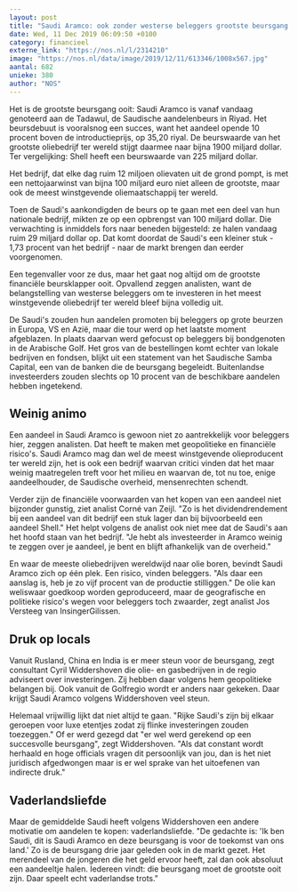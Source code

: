 ```yaml
---
layout: post
title: "Saudi Aramco: ook zonder westerse beleggers grootste beursgang ooit"
date: Wed, 11 Dec 2019 06:09:50 +0100
category: financieel
externe_link: "https://nos.nl/l/2314210"
image: "https://nos.nl/data/image/2019/12/11/613346/1008x567.jpg"
aantal: 682
unieke: 380
author: "NOS"
---
```


<p>Het is de grootste beursgang ooit: Saudi Aramco is vanaf vandaag genoteerd aan de Tadawul, de Saudische aandelenbeurs in Riyad. Het beursdebuut is vooralsnog een succes, want het aandeel opende 10 procent boven de introductieprijs, op 35,20 riyal. De beurswaarde van het grootste oliebedrijf ter wereld stijgt daarmee naar bijna 1900 miljard dollar. Ter vergelijking: Shell heeft een beurswaarde van 225 miljard dollar.</p>
<p>Het bedrijf, dat elke dag ruim 12 miljoen olievaten uit de grond pompt, is met een nettojaarwinst van bijna 100 miljard euro niet alleen de grootste, maar ook de meest winstgevende oliemaatschappij ter wereld.</p>
<p>Toen de Saudi's aankondigden de beurs op te gaan met een deel van hun nationale bedrijf, mikten ze op een opbrengst van 100 miljard dollar. Die verwachting is inmiddels fors naar beneden bijgesteld: ze halen vandaag ruim 29 miljard dollar op. Dat komt doordat de Saudi's een kleiner stuk - 1,73 procent van het bedrijf - naar de markt brengen dan eerder voorgenomen.</p>
<p>Een tegenvaller voor ze dus, maar het gaat nog altijd om de grootste financiële beursklapper ooit. Opvallend zeggen analisten, want de belangstelling van westerse beleggers om te investeren in het meest winstgevende oliebedrijf ter wereld bleef bijna volledig uit.</p>
<p>De Saudi's zouden hun aandelen promoten bij beleggers op grote beurzen in Europa, VS en Azië, maar die tour werd op het laatste moment afgeblazen. In plaats daarvan werd gefocust op beleggers bij bondgenoten in de Arabische Golf. Het gros van de bestellingen komt echter van lokale bedrijven en fondsen, blijkt uit een statement van het Saudische Samba Capital, een van de banken die de beursgang begeleidt. Buitenlandse investeerders zouden slechts op 10 procent van de beschikbare aandelen hebben ingetekend.</p>
<h2>Weinig animo</h2>
<p>Een aandeel in Saudi Aramco is gewoon niet zo aantrekkelijk voor beleggers hier, zeggen analisten. Dat heeft te maken met geopolitieke en financiële risico's. Saudi Aramco mag dan wel de meest winstgevende olieproducent ter wereld zijn, het is ook een bedrijf waarvan critici vinden dat het maar weinig maatregelen treft voor het milieu en waarvan de, tot nu toe, enige aandeelhouder, de Saudische overheid, mensenrechten schendt.</p>
<p>Verder zijn de financiële voorwaarden van het kopen van een aandeel niet bijzonder gunstig, ziet analist Corné van Zeijl. "Zo is het dividendrendement bij een aandeel van dit bedrijf een stuk lager dan bij bijvoorbeeld een aandeel Shell." Het helpt volgens de analist ook niet mee dat de Saudi's aan het hoofd staan van het bedrijf. "Je hebt als investeerder in Aramco weinig te zeggen over je aandeel, je bent en blijft afhankelijk van de overheid."</p>
<p>En waar de meeste oliebedrijven wereldwijd naar olie boren, bevindt Saudi Aramco zich op één plek. Een risico, vinden beleggers. "Als daar een aanslag is, heb je zo vijf procent van de productie stilliggen." De olie kan weliswaar goedkoop worden geproduceerd, maar de geografische en politieke risico's wegen voor beleggers toch zwaarder, zegt analist Jos Versteeg van InsingerGilissen.</p>
<h2>Druk op locals</h2>
<p>Vanuit Rusland, China en India is er meer steun voor de beursgang, zegt consultant Cyril Widdershoven die olie- en gasbedrijven in de regio adviseert over investeringen. Zij hebben daar volgens hem geopolitieke belangen bij. Ook vanuit de Golfregio wordt er anders naar gekeken. Daar krijgt Saudi Aramco volgens Widdershoven veel steun.</p>
<p>Helemaal vrijwillig lijkt dat niet altijd te gaan. "Rijke Saudi's zijn bij elkaar geroepen voor luxe etentjes zodat zij flinke investeringen zouden toezeggen." Of er werd gezegd dat "er wel werd gerekend op een succesvolle beursgang", zegt Widdershoven. "Als dat constant wordt herhaald en hoge officials vragen dit persoonlijk van jou, dan is het niet juridisch afgedwongen maar is er wel sprake van het uitoefenen van indirecte druk."</p>
<h2>Vaderlandsliefde</h2>
<p>Maar de gemiddelde Saudi heeft volgens Widdershoven een andere motivatie om aandelen te kopen: vaderlandsliefde. "De gedachte is: 'Ik ben Saudi, dit is Saudi Aramco en deze beursgang is voor de toekomst van ons land.' Zo is de beursgang drie jaar geleden ook in de markt gezet. Het merendeel van de jongeren die het geld ervoor heeft, zal dan ook absoluut een aandeeltje halen. Iedereen vindt: die beursgang moet de grootste ooit zijn. Daar speelt echt vaderlandse trots."</p>
